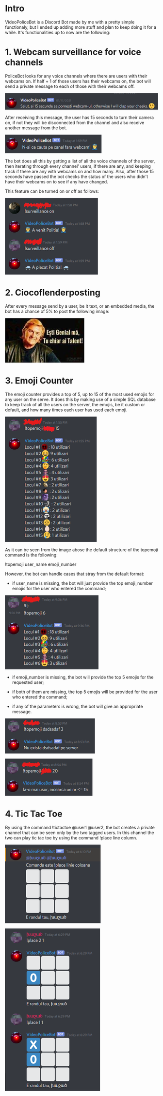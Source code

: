# Intro

VideoPoliceBot is a Discord Bot made by me with a pretty simple functionaly, but I ended up adding more stuff and plan to keep doing it for a while.
It's functionalities up to now are the following:

# 1. Webcam surveillance for voice channels

PoliceBot looks for any voice channels where there are users with their webcams on. If half + 1 of those users has their webcams on, the bot will send a private message to each of those with their webcams off.

![alt text](https://github.com/DanielPetrache/VideoPoliceBot/blob/main/firstmessage.png)

After receiving this message, the user has 15 seconds to turn their camera on, if not they will be disconnected from the channel and also receive another message from the bot.

![alt text](https://github.com/DanielPetrache/VideoPoliceBot/blob/main/disconnectmessage.png)

The bot does all this by getting a list of all the voice channels of the server, then iterating through every channel' users, if there are any, and keeping track if there are any with webcams on and how many. Also, after those 15 seconds have passed the bot checks the status of the users who didn't have their webcams on to see if any have changed.

This feature can be turned on or off as follows:

![alt text](https://github.com/DanielPetrache/VideoPoliceBot/blob/main/surveillance.png)

# 2. Ciocoflenderposting

After every message send by a user, be it text, or an embedded media, the bot has a chance of 5% to post the following image:

![alt text](https://github.com/DanielPetrache/VideoPoliceBot/blob/main/ciocoflender.jpg)

# 3. Emoji Counter

The emoji counter provides a top of 5, up to 15 of the most used emojis for any user on the serve. It does this by making use of a simple SQL database to keep track of all the users on the server, the emojis, be it custom or default, and how many times each user has used each emoji.

![alt text](https://github.com/DanielPetrache/VideoPoliceBot/blob/main/topemoji.png)

As it can be seen from the image abose the default structure of the topemoji command is the following:

!topemoji user_name emoji_number

However, the bot can handle cases that stray from the default format:

 - if user_name is missing, the bot will just provide the top emoji_number emojis for the user who entered the command;

 ![alt text](https://github.com/DanielPetrache/VideoPoliceBot/blob/main/nouserbutnumber.png)

 - if emoji_number is missing, the bot will provide the top 5 emojis for the requested user;

 - if both of them are missing, the top 5 emojis will be provided for the user who entered the command;
 
 - if any of the parameters is wrong, the bot will give an appropriate message.

 ![alt text](https://github.com/DanielPetrache/VideoPoliceBot/blob/main/nouser.png)

 ![alt text](https://github.com/DanielPetrache/VideoPoliceBot/blob/main/nocount.png)

 # 4. Tic Tac Toe

 By using the command !tictactoe @user1 @user2, the bot creates a private channel that can be seen only by the two tagged users. In this channel the two can play tic tac toe by using the command !place line column.

  ![alt text](https://github.com/DanielPetrache/VideoPoliceBot/blob/main/tictactoecommand.png)

  ![alt text](https://github.com/DanielPetrache/VideoPoliceBot/blob/main/placecommand.png)
